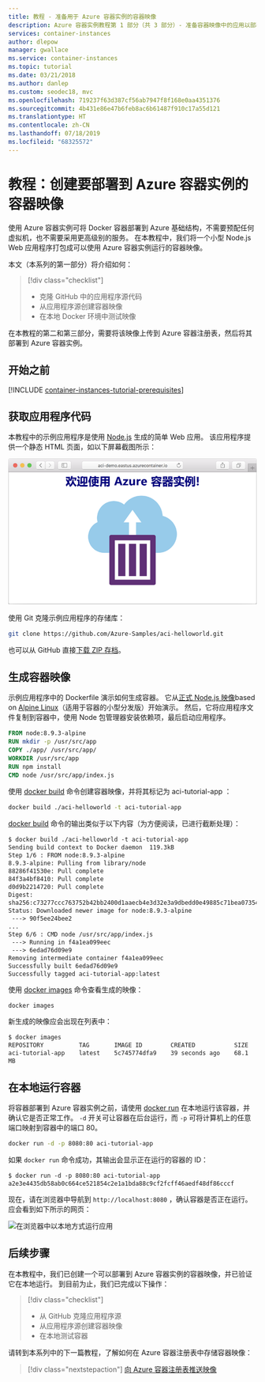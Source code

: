 ```yaml
---
title: 教程 - 准备用于 Azure 容器实例的容器映像
description: Azure 容器实例教程第 1 部分（共 3 部分）- 准备容器映像中的应用以部署到 Azure 容器实例
services: container-instances
author: dlepow
manager: gwallace
ms.service: container-instances
ms.topic: tutorial
ms.date: 03/21/2018
ms.author: danlep
ms.custom: seodec18, mvc
ms.openlocfilehash: 719237f63d387cf56ab7947f8f168e0aa4351376
ms.sourcegitcommit: 4b431e86e47b6feb8ac6b61487f910c17a55d121
ms.translationtype: HT
ms.contentlocale: zh-CN
ms.lasthandoff: 07/18/2019
ms.locfileid: "68325572"
---
```

# <a name="tutorial-create-a-container-image-for-deployment-to-azure-container-instances"></a>教程：创建要部署到 Azure 容器实例的容器映像

使用 Azure 容器实例可将 Docker 容器部署到 Azure 基础结构，不需要预配任何虚拟机，也不需要采用更高级别的服务。 在本教程中，我们将一个小型 Node.js Web 应用程序打包成可以使用 Azure 容器实例运行的容器映像。

本文（本系列的第一部分）将介绍如何：

> [!div class="checklist"]
> * 克隆 GitHub 中的应用程序源代码
> * 从应用程序源创建容器映像
> * 在本地 Docker 环境中测试映像

在本教程的第二和第三部分，需要将该映像上传到 Azure 容器注册表，然后将其部署到 Azure 容器实例。

## <a name="before-you-begin"></a>开始之前

[!INCLUDE [container-instances-tutorial-prerequisites](../../includes/container-instances-tutorial-prerequisites.md)]

## <a name="get-application-code"></a>获取应用程序代码

本教程中的示例应用程序是使用 [Node.js][nodejs] 生成的简单 Web 应用。 该应用程序提供一个静态 HTML 页面，如以下屏幕截图所示：

![显示在浏览器中的教程应用][aci-tutorial-app]

使用 Git 克隆示例应用程序的存储库：

```bash
git clone https://github.com/Azure-Samples/aci-helloworld.git
```

也可以从 GitHub 直接[下载 ZIP 存档][aci-helloworld-zip]。

## <a name="build-the-container-image"></a>生成容器映像

示例应用程序中的 Dockerfile 演示如何生成容器。 它从[正式 Node.js 映像][docker-hub-nodeimage]based on [Alpine Linux][alpine-linux]（适用于容器的小型分发版）开始演示。 然后，它将应用程序文件复制到容器中，使用 Node 包管理器安装依赖项，最后启动应用程序。

```Dockerfile
FROM node:8.9.3-alpine
RUN mkdir -p /usr/src/app
COPY ./app/ /usr/src/app/
WORKDIR /usr/src/app
RUN npm install
CMD node /usr/src/app/index.js
```

使用 [docker build][docker-build] 命令创建容器映像，并将其标记为 aci-tutorial-app  ：

```bash
docker build ./aci-helloworld -t aci-tutorial-app
```

[docker build][docker-build] 命令的输出类似于以下内容（为方便阅读，已进行截断处理）：

```console
$ docker build ./aci-helloworld -t aci-tutorial-app
Sending build context to Docker daemon  119.3kB
Step 1/6 : FROM node:8.9.3-alpine
8.9.3-alpine: Pulling from library/node
88286f41530e: Pull complete
84f3a4bf8410: Pull complete
d0d9b2214720: Pull complete
Digest: sha256:c73277ccc763752b42bb2400d1aaecb4e3d32e3a9dbedd0e49885c71bea07354
Status: Downloaded newer image for node:8.9.3-alpine
 ---> 90f5ee24bee2
...
Step 6/6 : CMD node /usr/src/app/index.js
 ---> Running in f4a1ea099eec
 ---> 6edad76d09e9
Removing intermediate container f4a1ea099eec
Successfully built 6edad76d09e9
Successfully tagged aci-tutorial-app:latest
```

使用 [docker images][docker-images] 命令查看生成的映像：

```bash
docker images
```

新生成的映像应会出现在列表中：

```console
$ docker images
REPOSITORY          TAG       IMAGE ID        CREATED           SIZE
aci-tutorial-app    latest    5c745774dfa9    39 seconds ago    68.1 MB
```

## <a name="run-the-container-locally"></a>在本地运行容器

将容器部署到 Azure 容器实例之前，请使用 [docker run][docker-run] 在本地运行该容器，并确认它是否正常工作。 `-d` 开关可让容器在后台运行，而 `-p` 可将计算机上的任意端口映射到容器中的端口 80。

```bash
docker run -d -p 8080:80 aci-tutorial-app
```

如果 `docker run` 命令成功，其输出会显示正在运行的容器的 ID：

```console
$ docker run -d -p 8080:80 aci-tutorial-app
a2e3e4435db58ab0c664ce521854c2e1a1bda88c9cf2fcff46aedf48df86cccf
```

现在，请在浏览器中导航到 `http://localhost:8080` ，确认容器是否正在运行。 应会看到如下所示的网页：

![在浏览器中以本地方式运行应用][aci-tutorial-app-local]

## <a name="next-steps"></a>后续步骤

在本教程中，我们已创建一个可以部署到 Azure 容器实例的容器映像，并已验证它在本地运行。 到目前为止，我们已完成以下操作：

> [!div class="checklist"]
> * 从 GitHub 克隆应用程序源
> * 从应用程序源创建容器映像
> * 在本地测试容器

请转到本系列中的下一篇教程，了解如何在 Azure 容器注册表中存储容器映像：

> [!div class="nextstepaction"]
> [向 Azure 容器注册表推送映像](container-instances-tutorial-prepare-acr.md)

<!--- IMAGES --->
[aci-tutorial-app]:./media/container-instances-quickstart/aci-app-browser.png
[aci-tutorial-app-local]: ./media/container-instances-tutorial-prepare-app/aci-app-browser-local.png

<!-- LINKS - External -->
[aci-helloworld-zip]: https://github.com/Azure-Samples/aci-helloworld/archive/master.zip
[alpine-linux]: https://alpinelinux.org/
[docker-build]: https://docs.docker.com/engine/reference/commandline/build/
[docker-get-started]: https://docs.docker.com/get-started/
[docker-hub-nodeimage]: https://store.docker.com/images/node
[docker-images]: https://docs.docker.com/engine/reference/commandline/images/
[docker-linux]: https://docs.docker.com/engine/installation/#supported-platforms
[docker-login]: https://docs.docker.com/engine/reference/commandline/login/
[docker-mac]: https://docs.docker.com/docker-for-mac/
[docker-push]: https://docs.docker.com/engine/reference/commandline/push/
[docker-run]: https://docs.docker.com/engine/reference/commandline/run/
[docker-tag]: https://docs.docker.com/engine/reference/commandline/tag/
[docker-windows]: https://docs.docker.com/docker-for-windows/
[nodejs]: https://nodejs.org

<!-- LINKS - Internal -->
[azure-cli-install]: /cli/azure/install-azure-cli
